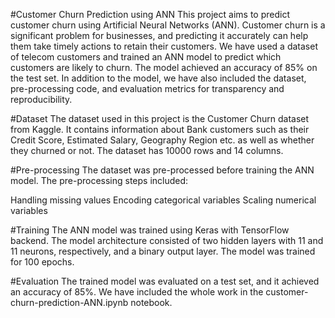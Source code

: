 #Customer Churn Prediction using ANN
This project aims to predict customer churn using Artificial Neural Networks (ANN). Customer churn is a significant problem for businesses, and predicting it accurately can help them take timely actions to retain their customers. We have used a dataset of telecom customers and trained an ANN model to predict which customers are likely to churn. The model achieved an accuracy of 85% on the test set. In addition to the model, we have also included the dataset, pre-processing code, and evaluation metrics for transparency and reproducibility.

#Dataset
The dataset used in this project is the Customer Churn dataset from Kaggle. It contains information about Bank customers such as their Credit Score, Estimated Salary, Geography Region etc. as well as whether they churned or not. The dataset has 10000 rows and 14 columns.

#Pre-processing
The dataset was pre-processed before training the ANN model. The pre-processing steps included:

Handling missing values
Encoding categorical variables
Scaling numerical variables

#Training
The ANN model was trained using Keras with TensorFlow backend. The model architecture consisted of two hidden layers with 11 and 11 neurons, respectively, and a binary output layer. The model was trained for 100 epochs.

#Evaluation
The trained model was evaluated on a test set, and it achieved an accuracy of 85%. We have included the whole work in the customer-churn-prediction-ANN.ipynb notebook.
